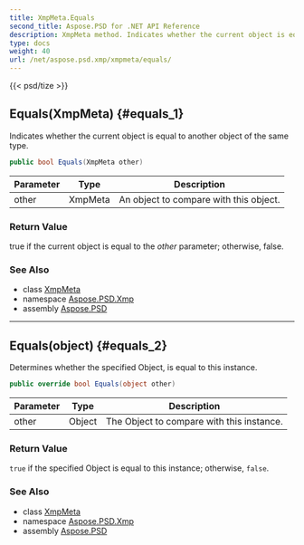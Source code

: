 ```yaml
---
title: XmpMeta.Equals
second_title: Aspose.PSD for .NET API Reference
description: XmpMeta method. Indicates whether the current object is equal to another object of the same type
type: docs
weight: 40
url: /net/aspose.psd.xmp/xmpmeta/equals/
---
```

{{< psd/tize >}}
## Equals(XmpMeta) {#equals_1}

Indicates whether the current object is equal to another object of the same type.

```csharp
public bool Equals(XmpMeta other)
```

| Parameter | Type | Description |
| --- | --- | --- |
| other | XmpMeta | An object to compare with this object. |

### Return Value

true if the current object is equal to the *other* parameter; otherwise, false.

### See Also

* class [XmpMeta](../)
* namespace [Aspose.PSD.Xmp](../../../aspose.psd.xmp/)
* assembly [Aspose.PSD](../../../)

---

## Equals(object) {#equals_2}

Determines whether the specified Object, is equal to this instance.

```csharp
public override bool Equals(object other)
```

| Parameter | Type | Description |
| --- | --- | --- |
| other | Object | The Object to compare with this instance. |

### Return Value

`true` if the specified Object is equal to this instance; otherwise, `false`.

### See Also

* class [XmpMeta](../)
* namespace [Aspose.PSD.Xmp](../../../aspose.psd.xmp/)
* assembly [Aspose.PSD](../../../)


